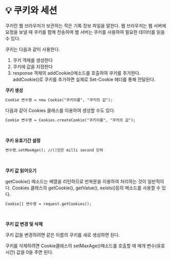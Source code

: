 # 💡 **쿠키와 세션**

쿠키란 웹 브라우저가 보관하는 작은 기록 정보 파일을 말한다. 웹 브라우저는 웹 서버에 요청을 보낼 때 쿠키를 함께 전송하며 웹 서버는 쿠키를 사용하여 필요한 데이터를 읽을 수 있다.


쿠키는 다음과 같이 사용한다.

1. 쿠키 객체를 생성한다
2. 쿠키에 값을 지정한다
3. response 객체의 addCookie()메소드를 호출하여 쿠키를 추가한다. addCookie()로 쿠키를 추가하면 실제로 Set-Cookie 헤더를 통해 전달된다.

**쿠키 생성**

  ```jsp
 Cookie 변수명 = new Cookie("쿠키이름", "쿠키의 값");
  ```

다음과 같이 Cookies 클래스를 이용하여 생성할 수도 있다.

  ```jsp
 Cookie 변수명 = Cookies.createCookie("쿠키이름", "쿠키의 값");
  ```

<br>

**쿠키 유효기간 설정**

  ```jsp
 변수명.setMaxAge(); //()안은 milli second 단위
  ```

<br>

**쿠키 값 읽어오기**

getCookie() 메소드는 배열을 리턴하므로 반복문을 이용하여 처리하는 것이 일반적이다. Cookies 클래스의 getCookie(), getValue(), exists()등의 메소드를 사용할 수 있다.

  ```jsp
 Cookie[] 변수명 = request.getCookies();
  ```
 
 <br>

**쿠키 값 변경 및 삭제**

쿠키 값을 변경하려면 같은 이름의 쿠키를 새로 생성하면 된다.

쿠키를 삭제하려면 Cookie클래스의 setMaxAge()메소드를 호출할 때 매개 변수(유효시간) 값을 0을 주면 된다.
